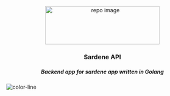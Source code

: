 <p align="center">
  <img src="https://user-images.githubusercontent.com/17708702/56468550-e04d5500-644b-11e9-80fb-6e091d0ef1cd.png" alt="repo image" width="300" height="100" />
  <h3 align="center">Sardene API</h3>
  <h5 align="center"><i>Backend app for sardene app written in Golang
</i></h5>
</p>

![color-line](https://i.imgur.com/ufmIs45.png)
